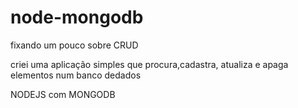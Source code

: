 # node-mongodb

fixando um pouco sobre CRUD

criei uma aplicação simples que procura,cadastra, atualiza e apaga elementos num banco dedados

NODEJS com MONGODB
